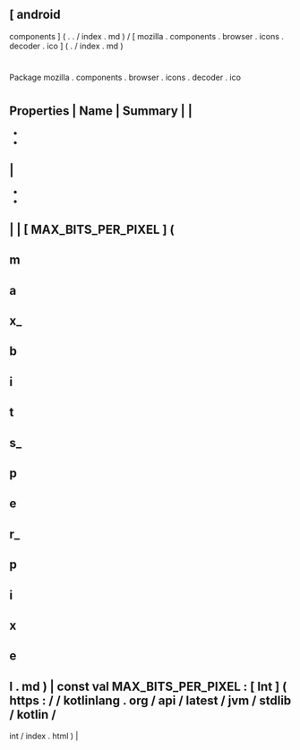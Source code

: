[
android
-
components
]
(
.
.
/
index
.
md
)
/
[
mozilla
.
components
.
browser
.
icons
.
decoder
.
ico
]
(
.
/
index
.
md
)
#
#
Package
mozilla
.
components
.
browser
.
icons
.
decoder
.
ico
#
#
#
Properties
|
Name
|
Summary
|
|
-
-
-
|
-
-
-
|
|
[
MAX_BITS_PER_PIXEL
]
(
-
m
-
a
-
x_
-
b
-
i
-
t
-
s_
-
p
-
e
-
r_
-
p
-
i
-
x
-
e
-
l
.
md
)
|
const
val
MAX_BITS_PER_PIXEL
:
[
Int
]
(
https
:
/
/
kotlinlang
.
org
/
api
/
latest
/
jvm
/
stdlib
/
kotlin
/
-
int
/
index
.
html
)
|
